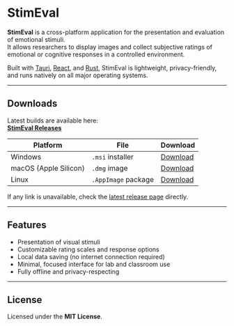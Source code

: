 # StimEval

**StimEval** is a cross-platform application for the presentation and evaluation of emotional stimuli.  
It allows researchers to display images and collect subjective ratings of emotional or cognitive responses in a controlled environment.

Built with [Tauri](https://tauri.app), [React](https://react.dev), and [Rust](https://www.rust-lang.org/), StimEval is lightweight, privacy-friendly, and runs natively on all major operating systems.

---

## Downloads

Latest builds are available here:  
**[StimEval Releases](https://github.com/DinoSoldic/StimEval/releases/latest)**

| Platform | File | Download |
|-----------|------|-----------|
| Windows | `.msi` installer | [Download](https://github.com/DinoSoldic/StimEval/releases/latest/download/StimEval_1.0.0_x64_en-US.msi) |
| macOS (Apple Silicon) | `.dmg` image | [Download](https://github.com/DinoSoldic/StimEval/releases/latest/download/StimEval_1.0.0_aarch64.dmg) |
| Linux | `.AppImage` package | [Download](https://github.com/DinoSoldic/StimEval/releases/latest/download/StimEval_1.0.0_amd64.AppImage) |

If any link is unavailable, check the [latest release page](https://github.com/DinoSoldic/StimEval/releases/latest) directly.

---

## Features

- Presentation of visual stimuli  
- Customizable rating scales and response options  
- Local data saving (no internet connection required)  
- Minimal, focused interface for lab and classroom use  
- Fully offline and privacy-respecting  

---

## License

Licensed under the **MIT License**.
